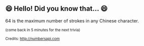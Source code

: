 ## :smile: Hello! Did you know that... :smile:
64 is the maximum number of strokes in any Chinese character.

<sup>(come back in 5 minutes for the next trivia)</sup>


<sup>Credits: http://numbersapi.com</sup>
